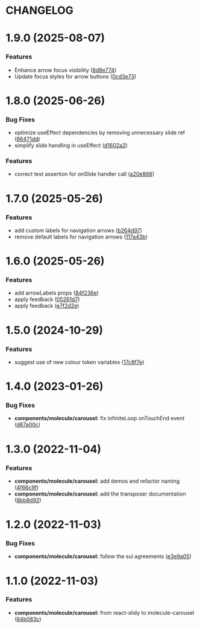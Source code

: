 # CHANGELOG

# 1.9.0 (2025-08-07)


### Features

* Enhance arrow focus visibility ([8d8e774](https://github.com/SUI-Components/sui-components/commit/8d8e774f030203406d2f8090198670b3f6e3097f))
* Update focus styles for arrow buttons ([0cd3e73](https://github.com/SUI-Components/sui-components/commit/0cd3e73d1bd4e6b847bf4f504dc804f1a925bfb2))



# 1.8.0 (2025-06-26)


### Bug Fixes

* optimize useEffect dependencies by removing unnecessary slide ref ([66471dd](https://github.com/SUI-Components/sui-components/commit/66471dde82a4e0ee85a6ebc59fb220fe928db84f))
* simplify slide handling in useEffect ([d1602a2](https://github.com/SUI-Components/sui-components/commit/d1602a2e1ff60a030bd341e02bcc18b8a53d0a10))


### Features

* correct test assertion for onSlide handler call ([a20e868](https://github.com/SUI-Components/sui-components/commit/a20e8685b987b6341e41e75a60cded2e9831c331))



# 1.7.0 (2025-05-26)


### Features

* add custom labels for navigation arrows ([b264d97](https://github.com/SUI-Components/sui-components/commit/b264d978a212df61de6234324b502a0e14b2e95b))
* remove default labels for navigation arrows ([117a43b](https://github.com/SUI-Components/sui-components/commit/117a43b81d5aa2d1c4afb7acc786430877d1fd57))



# 1.6.0 (2025-05-26)


### Features

* add arrowLabels props ([84f236e](https://github.com/SUI-Components/sui-components/commit/84f236e7abf8b57c38512dcbee1dd17c46af646b))
* apply feedback ([05261d7](https://github.com/SUI-Components/sui-components/commit/05261d7fab71fdaeb47eb5ab92afbce5c929ae67))
* apply feedback ([e7f2d2e](https://github.com/SUI-Components/sui-components/commit/e7f2d2ed53ad2a045948d9d69995f8e738daab7a))



# 1.5.0 (2024-10-29)


### Features

* suggest use of new colour token variables ([17c8f7e](https://github.com/SUI-Components/sui-components/commit/17c8f7e90079af2b7d1436b79949bee4f4672681))



# 1.4.0 (2023-01-26)


### Bug Fixes

* **components/molecule/carousel:** fix infiniteLoop onTouchEnd event ([d67a00c](https://github.com/SUI-Components/sui-components/commit/d67a00cfc209686c6f67e2d90ef5fb95bb293fc7))



# 1.3.0 (2022-11-04)


### Features

* **components/molecule/carousel:** add demos and refactor naming ([4f66c9f](https://github.com/SUI-Components/sui-components/commit/4f66c9fa3a8abbab91a1f4fb27ccdd0f2240b598))
* **components/molecule/carousel:** add the transposer documentation ([8bb8d92](https://github.com/SUI-Components/sui-components/commit/8bb8d920110ee156044a3e52b5164d7f9b39186f))



# 1.2.0 (2022-11-03)


### Bug Fixes

* **components/molecule/carousel:** follow the sui agreements ([e3e9a05](https://github.com/SUI-Components/sui-components/commit/e3e9a05307d01a7f64c84bc6da2b5c17eaea1374))



# 1.1.0 (2022-11-03)


### Features

* **components/molecule/carousel:** from react-slidy to molecule-carousel ([64b083c](https://github.com/SUI-Components/sui-components/commit/64b083c0f38b619dcd3bb03c63781d1a9b7d2bfb))